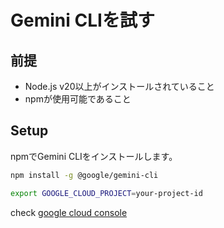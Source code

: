 # Gemini CLIを試す

## 前提

- Node.js v20以上がインストールされていること
- npmが使用可能であること

## Setup

npmでGemini CLIをインストールします。

```bash
npm install -g @google/gemini-cli
```

```bash
export GOOGLE_CLOUD_PROJECT=your-project-id
```

check [google cloud console](https://console.cloud.google.com/welcome)
